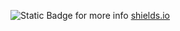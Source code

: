![Static Badge](https://img.shields.io/badge/hello-my-re?style=plastic&logo=bitcoin&logoColor=red&label=yp&labelColor=blue&color=green)
for more info [shields.io](https://shields.io/badges)